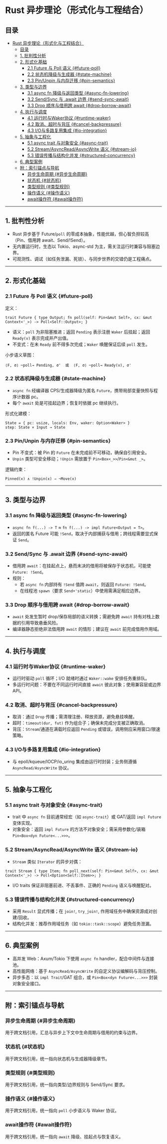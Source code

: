 ﻿# Rust 异步理论（形式化与工程结合）

## 目录

- [Rust 异步理论（形式化与工程结合）](#rust-异步理论形式化与工程结合)
  - [目录](#目录)
  - [1. 批判性分析](#1-批判性分析)
  - [2. 形式化基础](#2-形式化基础)
    - [2.1 Future 与 Poll 语义 {#future-poll}](#21-future-与-poll-语义-future-poll)
    - [2.2 状态机降级与生成器 {#state-machine}](#22-状态机降级与生成器-state-machine)
    - [2.3 Pin/Unpin 与内存迁移 {#pin-semantics}](#23-pinunpin-与内存迁移-pin-semantics)
  - [3. 类型与边界](#3-类型与边界)
    - [3.1 async fn 降级与返回类型 {#async-fn-lowering}](#31-async-fn-降级与返回类型-async-fn-lowering)
    - [3.2 Send/Sync 与 .await 边界 {#send-sync-await}](#32-sendsync-与-await-边界-send-sync-await)
    - [3.3 Drop 顺序与借用跨 await {#drop-borrow-await}](#33-drop-顺序与借用跨-await-drop-borrow-await)
  - [4. 执行与调度](#4-执行与调度)
    - [4.1 运行时与Waker协议 {#runtime-waker}](#41-运行时与waker协议-runtime-waker)
    - [4.2 取消、超时与背压 {#cancel-backpressure}](#42-取消超时与背压-cancel-backpressure)
    - [4.3 I/O与多路复用集成 {#io-integration}](#43-io与多路复用集成-io-integration)
  - [5. 抽象与工程化](#5-抽象与工程化)
    - [5.1 async trait 与对象安全 {#async-trait}](#51-async-trait-与对象安全-async-trait)
    - [5.2 Stream/AsyncRead/AsyncWrite 语义 {#stream-io}](#52-streamasyncreadasyncwrite-语义-stream-io)
    - [5.3 错误传播与结构化并发 {#structured-concurrency}](#53-错误传播与结构化并发-structured-concurrency)
  - [6. 典型案例](#6-典型案例)
  - [附：索引锚点与导航](#附索引锚点与导航)
    - [异步生命周期 {#异步生命周期}](#异步生命周期-异步生命周期)
    - [状态机 {#状态机}](#状态机-状态机)
    - [类型规则 {#类型规则}](#类型规则-类型规则)
    - [操作语义 {#操作语义}](#操作语义-操作语义)
    - [await操作符 {#await操作符}](#await操作符-await操作符)

---

## 1. 批判性分析

- Rust 异步基于 Future/`poll` 的零成本抽象，性能优越，但心智负担较高（Pin、借用跨 await、Send/!Send）。
- 无内置运行时，生态以 Tokio、async-std 为主，需关注运行时兼容与阻塞边界。
- 可观测性、调试（如任务泄漏、死锁）、与同步世界的交错仍是工程痛点。

---

## 2. 形式化基础

### 2.1 Future 与 Poll 语义 {#future-poll}

定义：

```text
trait Future { type Output; fn poll(self: Pin<&mut Self>, cx: &mut Context<'_>) -> Poll<Self::Output>; }
```

- 语义：`poll` 为非阻塞推进；返回 `Pending` 表示注册 `Waker` 后挂起；返回 `Ready(v)` 表示完成并产出值。
- 不变式：在未 `Ready` 前不得多次完成；`Waker` 唤醒保证后续 `poll` 发生。

小步语义草图：

```text
⟨F, σ⟩ ─poll→ Pending, σ'  或  ⟨F, σ⟩ ─poll→ Ready(v), σ'
```

### 2.2 状态机降级与生成器 {#state-machine}

- `async fn` 经编译器 CPS/生成器降级为匿名 `Future`，携带局部变量快照与程序计数器 pc。
- 每个 `await` 处是可挂起边界；恢复时依据 pc 继续执行。

形式化建模：

```text
State = { pc: usize, locals: Env, waker: Option<Waker> }
step: State × Input → State
```

### 2.3 Pin/Unpin 与内存迁移 {#pin-semantics}

- Pin 不变式：被 Pin 的 `Future` 在未完成前不可移动，确保自引用安全。
- `Unpin` 类型可安全移动；`!Unpin` 需放置于 `Pin<Box<_>>`/`Pin<&mut _>`。

逻辑约束：

```text
Pinned(x) ∧ !Unpin(x) ⇒ ¬Move(x)
```

---

## 3. 类型与边界

### 3.1 async fn 降级与返回类型 {#async-fn-lowering}

- `async fn f(...) -> T` ≈ `fn f(...) -> impl Future<Output = T>`。
- 返回的匿名 Future 可能 `!Send`，取决于内部捕获与借用；跨线程需要显式保证 `Send`。

### 3.2 Send/Sync 与 .await 边界 {#send-sync-await}

- 借用跨 `await`：在挂起点上，悬而未决的借用将被保存于状态机，可能使 `Future: !Send`。
- 规则：
  - 若 `async fn` 内部持有 `!Send` 值跨 `await`，则返回 `Future: !Send`。
  - 在线程池 `spawn`（要求 `Send+'static`）中使用需满足相应边界。

### 3.3 Drop 顺序与借用跨 await {#drop-borrow-await}

- `await` 处发生暂时 drop/保存局部的语义转换；需避免跨 `await` 持有对栈上数据的引用导致悬垂风险。
- 编译器静态拒绝非法借用跨 `await` 的情形；建议在 `await` 前完成借用作用域。

---

## 4. 执行与调度

### 4.1 运行时与Waker协议 {#runtime-waker}

- 运行时驱动 `poll` 循环；I/O 就绪时通过 `Waker::wake` 安排任务重排队。
- 多运行时问题：不要在不同运行时间直接 `await` 彼此对象；使用兼容层或边界 API。

### 4.2 取消、超时与背压 {#cancel-backpressure}

- 取消：通过 `Drop` 传播；需清理注册、释放资源，避免悬挂唤醒。
- 超时：`timeout(dur, fut)` 作为组合子；确保未完成分支被正确取消。
- 背压：`Stream`/通道在满载时应返回 `Pending` 或错误，调用侧应采用窗口/限速策略。

### 4.3 I/O与多路复用集成 {#io-integration}

- 与 epoll/kqueue/IOCP/io_uring 集成由运行时封装；业务侧遵循 `AsyncRead/AsyncWrite` 协议。

---

## 5. 抽象与工程化

### 5.1 async trait 与对象安全 {#async-trait}

- trait 中 `async fn` 目前通常经宏（如 `async-trait`）或 GAT/返回 `impl Future` 变体实现。
- 对象安全：返回 `impl Future` 的方法不对象安全；需采用参数化/装箱 `Pin<Box<dyn Future<...>>>`。

### 5.2 Stream/AsyncRead/AsyncWrite 语义 {#stream-io}

- `Stream` 类似 `Iterator` 的异步对偶：

```text
trait Stream { type Item; fn poll_next(self: Pin<&mut Self>, cx: &mut Context<'_>) -> Poll<Option<Self::Item>>; }
```

- I/O traits 保证非阻塞前进、不丢事件、正确的 `Pending` 语义与唤醒配对。

### 5.3 错误传播与结构化并发 {#structured-concurrency}

- 采用 `Result` 显式传播；在 `join!`, `try_join!`, 作用域任务中确保资源成对创建/回收。
- 结构化并发：推荐作用域任务（如 `tokio::task::scope`）避免任务泄漏。

---

## 6. 典型案例

- 高并发 Web：Axum/Tokio 下使用 `async fn` handler，配合中间件与连接池。
- 高性能网络：基于 `AsyncRead/AsyncWrite` 的自定义协议编解码与背压控制。
- 异步多态：以 `impl Trait`/GAT 组合，或 `Pin<Box<dyn Future<...>>>` 封装对象安全接口。

---

## 附：索引锚点与导航

### 异步生命周期 {#异步生命周期}

用于跨文档引用，汇总与异步上下文中生命周期与借用的约束与边界。

### 状态机 {#状态机}

用于跨文档引用，统一指向状态机与生成器降级章节。

### 类型规则 {#类型规则}

用于跨文档引用，统一指向类型/边界规则与 Send/Sync 要求。

### 操作语义 {#操作语义}

用于跨文档引用，统一指向 `poll` 小步语义与 Waker 协议。

### await操作符 {#await操作符}

用于跨文档引用，统一指向 `await` 降级、挂起点与恢复语义。
